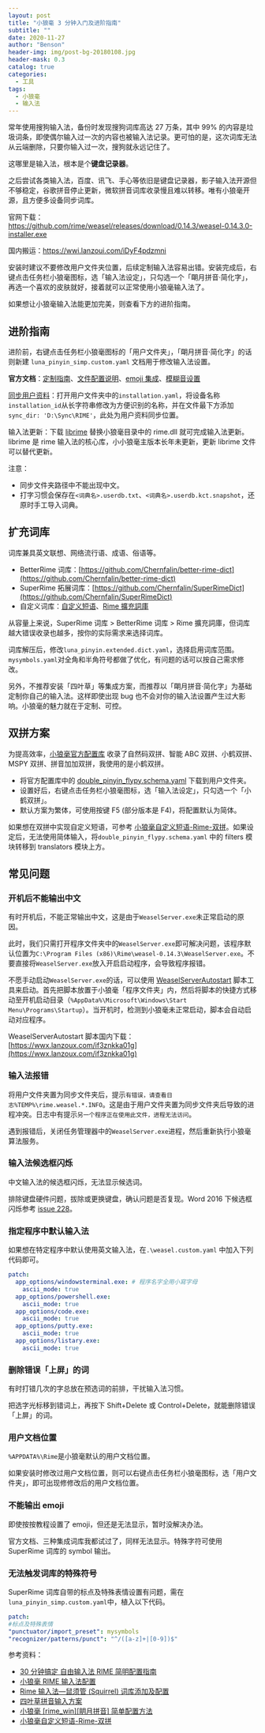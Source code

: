 ```yaml
---
layout: post
title: "小狼毫 3 分钟入门及进阶指南"
subtitle: ""
date: 2020-11-27
author: "Benson"
header-img: img/post-bg-20180108.jpg
header-mask: 0.3
catalog: true
categories:
  - 工具
tags:
  - 小狼毫
  - 输入法
---
```


常年使用搜狗输入法，备份时发现搜狗词库高达 27 万条，其中 99% 的内容是垃圾词条，即使偶尔输入过一次的内容也被输入法记录。更可怕的是，这次词库无法从云端删除，只要你输入过一次，搜狗就永远记住了。

这哪里是输入法，根本是个**键盘记录器**。

之后尝试各类输入法，百度、讯飞、手心等依旧是键盘记录器，影子输入法开源但不够稳定，谷歌拼音停止更新，微软拼音词库收录慢且难以转移。唯有小狼毫开源，且方便多设备同步词库。

官网下载：<https://github.com/rime/weasel/releases/download/0.14.3/weasel-0.14.3.0-installer.exe>

国内搬运：<https://wwi.lanzoui.com/iDyF4pdzmni>

安装时建议不要修改用户文件夹位置，后续定制输入法容易出错。安装完成后，右键点击任务栏小狼毫图标，选「输入法设定」，只勾选一个「朙月拼音·简化字」，再选一个喜欢的皮肤就好，接着就可以正常使用小狼毫输入法了。

如果想让小狼毫输入法能更加完美，则查看下方的进阶指南。

## 进阶指南

进阶前，右键点击任务栏小狼毫图标的「用户文件夹」，「朙月拼音·简化字」的话则新建 `luna_pinyin_simp.custom.yaml` 文档用于修改输入法设置。

**官方文档**：[定制指南](https://github.com/rime/home/wiki/CustomizationGuide)、[文件配置说明](https://github.com/rime/home/wiki/RimeWithSchemata#rime-%E4%B8%AD%E7%9A%84%E6%95%B8%E6%93%9A%E6%96%87%E4%BB%B6%E5%88%86%E4%BD%88%E5%8F%8A%E4%BD%9C%E7%94%A8)、[emoji 集成](https://github.com/rime/rime-emoji)、[模糊音设置](https://github.com/rime/home/wiki/CustomizationGuide#%E6%A8%A1%E7%B3%8A%E9%9F%B3)

[同步用户资料](https://github.com/rime/home/wiki/UserGuide#%E5%90%8C%E6%AD%A5%E7%94%A8%E6%88%B6%E8%B3%87%E6%96%99)：打开用户文件夹中的`installation.yaml`，将设备名称`installation_id`从长字符串修改为方便识别的名称，并在文件最下方添加`sync_dir: 'D:\Sync\RIME'`，此处为用户资料同步位置。

输入法更新：下载 [librime](https://github.com/rime/librime/releases) 替换小狼毫目录中的 rime.dll 就可完成输入法更新。librime 是 rime 输入法的核心库，小小狼毫主版本长年未更新，更新 librime 文件可以替代更新。

注意：

- 同步文件夹路径中不能出现中文。
- 打字习惯会保存在`<词典名>.userdb.txt`、`<词典名>.userdb.kct.snapshot`，还原时手工导入词典。

## 扩充词库

词库兼具英文联想、网络流行语、成语、俗语等。

- BetterRime 词库：[https://github.com/Chernfalin/better-rime-dict](https://github.com/Chernfalin/better-rime-dict)
- SuperRime 拓展词库：[https://github.com/Chernfalin/SuperRimeDict](https://github.com/Chernfalin/SuperRimeDict)
- 自定义词库：[自定义短语](https://gist.github.com/lotem/5440677)、[Rime 擴充詞庫](https://github.com/rime-aca/dictionaries)

从容量上来说，SuperRime 词库 > BetterRime 词库 > Rime 擴充詞庫，但词库越大错误收录也越多，按你的实际需求来选择词库。

词库解压后，修改`luna_pinyin.extended.dict.yaml`，选择启用词库范围。`mysymbols.yaml`对全角和半角符号都做了优化，有问题的话可以按自己需求修改。

另外，不推荐安装「四叶草」等集成方案，而推荐以「朙月拼音·简化字」为基础定制你自己的输入法。这样即使出现 bug 也不会对你的输入法设置产生过大影响。小狼毫的魅力就在于定制、可控。

## 双拼方案

为提高效率，[小狼毫官方配置库](https://github.com/rime/rime-double-pinyin) 收录了自然码双拼、智能 ABC 双拼、小鹤双拼、MSPY 双拼、拼音加加双拼，我使用的是小鹤双拼。

- 将官方配置库中的 [double_pinyin_flypy.schema.yaml](https://github.com/rime/rime-double-pinyin/blob/master/double_pinyin_flypy.schema.yaml) 下载到用户文件夹。
- 设置好后，右键点击任务栏小狼毫图标，选「输入法设定」，只勾选一个「小鹤双拼」。
- 默认方案为繁体，可使用按键 F5 (部分版本是 F4)，将配置默认为简体。

如果想在双拼中实现自定义短语，可参考 [小狼毫自定义短语-Rime-双拼](https://blog.csdn.net/neninee/article/details/83692270)。如果设定后，无法使用简体输入，将`double_pinyin_flypy.schema.yaml` 中的 filters 模块转移到 translators 模块上方。

## 常见问题

### 开机后不能输出中文

有时开机后，不能正常输出中文，这是由于`WeaselServer.exe`未正常启动的原因。

此时，我们只需打开程序文件夹中的`WeaselServer.exe`即可解决问题，该程序默认位置为`C:\Program Files (x86)\Rime\weasel-0.14.3\WeaselServer.exe`。不要直接将`WeaselServer.exe`放入开启启动程序，会导致程序报错。

不愿手动启动`WeaselServer.exe`的话，可以使用 [WeaselServerAutostart](https://github.com/rockbenben/rime-WeaselServer) 脚本工具来启动。首先把脚本放置于小狼毫「程序文件夹」内，然后将脚本的快捷方式移动至开机启动目录（`%AppData%\Microsoft\Windows\Start Menu\Programs\Startup`）。当开机时，检测到小狼毫未正常启动，脚本会自动启动对应程序。

WeaselServerAutostart 脚本国内下载：[https://wwx.lanzoux.com/if3znkka01g](https://wwx.lanzoux.com/if3znkka01g)

### 输入法报错

将用户文件夹置为同步文件夹后，提示`有错误，请查看日志%TEMP%\rime.weasel.*.INFO`。这是由于用户文件夹置为同步文件夹后导致的进程冲突。日志中有提示`另一个程序正在使用此文件，进程无法访问`。

遇到报错后，关闭任务管理器中的`WeaselServer.exe`进程，然后重新执行小狼毫算法服务。

### 输入法候选框闪烁

中文输入法的候选框闪烁，无法显示候选词。

排除键盘硬件问题，拔除或更换键盘，确认问题是否复现。Word 2016 下候选框闪烁参考 [issue 228](https://github.com/rime/weasel/issues/228)。

### 指定程序中默认输入法

如果想在特定程序中默认使用英文输入法，在`.\weasel.custom.yaml` 中加入下列代码即可。

```yaml
patch:
  app_options/windowsterminal.exe: # 程序名字全用小寫字母
    ascii_mode: true
  app_options/powershell.exe:
    ascii_mode: true
  app_options/code.exe:
    ascii_mode: true
  app_options/putty.exe:
    ascii_mode: true
  app_options/listary.exe:
    ascii_mode: true
```

### 删除错误「上屏」的词

有时打错几次的字总放在预选词的前排，干扰输入法习惯。

把选字光标移到错词上，再按下 Shift+Delete 或 Control+Delete，就能删除错误「上屏」的词。

### 用户文档位置

`%APPDATA%\Rime`是小狼毫默认的用户文档位置。

如果安装时修改过用户文档位置，则可以右键点击任务栏小狼毫图标，选「用户文件夹」，即可出现修修改后的用户文档位置。

### 不能输出 emoji

即使按按教程设置了 emoji，但还是无法显示，暂时没解决办法。

官方文档、三种集成词库我都试过了，同样无法显示。特殊字符可使用 SuperRime 词库的 symbol 输出。

### 无法触发词库的特殊符号

SuperRime 词库自带的标点及特殊表情设置有问题，需在`luna_pinyin_simp.custom.yaml`中，植入以下代码。

```yaml
patch:
#标点及特殊表情
"punctuator/import_preset": mysymbols
"recognizer/patterns/punct": "^/([a-z]+|[0-9])$"
```

参考资料：

- [30 分钟搞定 自由输入法 RIME 简明配置指南](https://www.jianshu.com/p/296bba666604)
- [小狼毫 RIME 输入法配置](https://www.dazhuanlan.com/2019/10/06/5d995d43e4432/)
- [Rime 输入法—鼠须管 (Squirrel) 词库添加及配置](https://www.jianshu.com/p/cffc0ea094a7)
- [四叶草拼音输入方案](https://github.com/fkxxyz/rime-cloverpinyin)
- [小狼毫 [rime_win][眀月拼音] 简单配置方法](https://blog.csdn.net/qq_42204675/article/details/86422450)
- [小狼毫自定义短语-Rime-双拼](https://blog.csdn.net/neninee/article/details/83692270)
